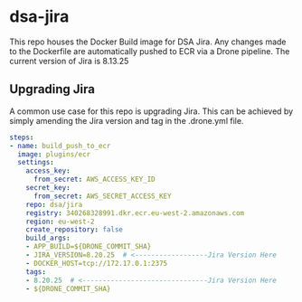 # dsa-jira
This repo houses the Docker Build image for DSA Jira. Any changes made to the Dockerfile are automatically pushed to ECR via a Drone pipeline. The current version of Jira is 8.13.25

## Upgrading Jira
A common use case for this repo is upgrading Jira. This can be achieved by simply amending the Jira version and tag in the .drone.yml file.
```yaml
steps:
- name: build_push_to_ecr
  image: plugins/ecr
  settings:
    access_key:
      from_secret: AWS_ACCESS_KEY_ID
    secret_key:
      from_secret: AWS_SECRET_ACCESS_KEY
    repo: dsa/jira
    registry: 340268328991.dkr.ecr.eu-west-2.amazonaws.com
    region: eu-west-2
    create_repository: false
    build_args:
    - APP_BUILD=${DRONE_COMMIT_SHA}
    - JIRA_VERSION=8.20.25  # <------------------Jira Version Here
    - DOCKER_HOST=tcp://172.17.0.1:2375
    tags:
    - 8.20.25  # <-------------------------------Jira Version Here
    - ${DRONE_COMMIT_SHA}
```
 
 
